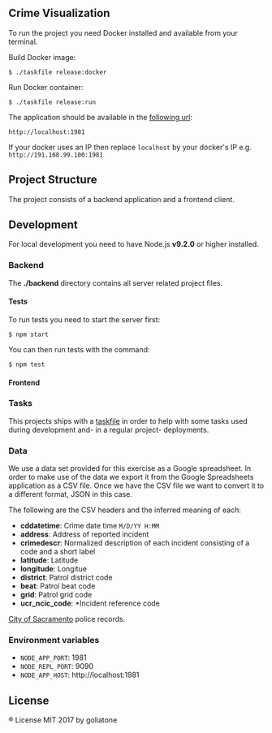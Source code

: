 ## Crime Visualization

To run the project you need Docker installed and available from your terminal.

Build Docker image:

```
$ ./taskfile release:docker
```

Run Docker container:

```
$ ./taskfile release:run
```

The application should be available in the [following url](http://localhost:1981):

```
http://localhost:1981
```

If your docker uses an IP then replace `localhost` by your docker's IP e.g. `http://191.168.99.100:1981` 

## Project Structure

The project consists of a backend application and a frontend client.

## Development 

For local development you need to have Node.js **v9.2.0** or higher installed.

### Backend

The **./backend** directory contains all server related project files.

#### Tests

To run tests you need to start the server first:

```
$ npm start
```

You can then run tests with the command:

```
$ npm test 
```

#### Frontend



### Tasks

This projects ships with a [taskfile](https://medium.com/@adrian_cooney/introducing-the-taskfile-5ddfe7ed83bd) in order to help with some tasks used during development and- in a regular project- deployments. 


### Data

We use a data set provided for this exercise as a Google spreadsheet. In order to make use of the data we export it from the Google Spreadsheets application as a CSV file. 
Once we have the CSV file we want to convert it to a different format, JSON in this case.

<!-- We need to further process our JSON data for our needs  -->

The following are the CSV headers and the inferred meaning of each:

* **cddatetime**: Crime date time `M/D/YY H:MM`
* **address**: Address of reported incident
* **crimedescr**: Normalized description of each incident consisting of a code and a short label
* **latitude**: Latitude
* **longitude**: Longitue
* **district**: Patrol district code
* **beat**: Patrol beat code
* **grid**: Patrol grid code
* **ucr_ncic_code**: *Incident reference code

[City of Sacramento](https://www.cityofsacramento.org/Police/Crime/Data-Extracts/Public-Record-Data-Extracts) police records.

<!-- 
NOTE: data format wrong, downloaded from here
https://support.spatialkey.com/spatialkey-sample-csv-data/
-->

### Environment variables

* `NODE_APP_PORT`: 1981
* `NODE_REPL_PORT`: 9090
* `NODE_APP_HOST`: http://localhost:1981



## License
® License MIT 2017 by goliatone

